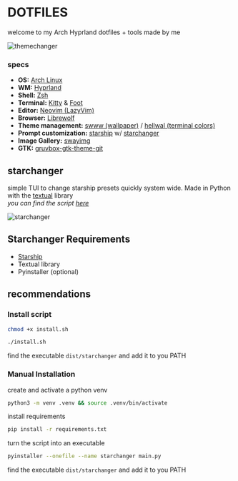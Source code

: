 # DOTFILES

welcome to my Arch Hyprland dotfiles + tools made by me  

![themechanger](assets/themechanger.webp)
  
### specs

- **OS:** [Arch Linux](https://archlinux.org)
- **WM:** [Hyprland](https://hypr.land/)
- **Shell:** [Zsh](https://wiki.archlinux.org/index.php/Zsh)
- **Terminal:** [Kitty](https://wiki.archlinux.org/title/Kitty) & [Foot](https://wiki.archlinux.org/title/Foot)
- **Editor:** [Neovim (LazyVim)](https://www.lazyvim.org/)
- **Browser:** [Librewolf](https://librewolf.net/)
- **Theme management:** [swww (wallpaper)](https://github.com/LGFae/swww) / [hellwal (terminal colors)](https://github.com/danihek/hellwal)
- **Prompt customization:** [starship](https://starship.rs/) w/ [starchanger](starchanger/)
- **Image Gallery:** [swayimg](https://github.com/artemsen/swayimg)
- **GTK:** [gruvbox-gtk-theme-git](https://aur.archlinux.org/packages/gruvbox-gtk-theme-git)

## starchanger

simple TUI to change starship presets quickly system wide. Made in Python with the [textual](https://textual.textualize.io/) library  
*you can find the script [here](starchanger/)*

![starchanger](assets/starchangrr.gif)
  
## Starchanger Requirements

- [Starship](https://starship.rs)
- Textual library
- Pyinstaller (optional)

## recommendations

### Install script

```bash
chmod +x install.sh
```

```bash
./install.sh
```

find the executable ```dist/starchanger``` and add it to you PATH

### Manual Installation

create and activate a python venv

```bash
python3 -m venv .venv && source .venv/bin/activate
```

install requirements

```bash
pip install -r requirements.txt 
```

turn the script into an executable

```bash
pyinstaller --onefile --name starchanger main.py
```

find the executable ```dist/starchanger``` and add it to you PATH
